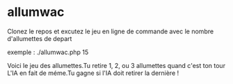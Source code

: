 # allumwac

Clonez le repos et excutez le jeu en ligne de commande avec le nombre d'allumettes de depart 

exemple : ./allumwac.php 15


Voici le jeu des allumettes.Tu retire 1, 2, ou 3 allumettes quand c'est ton tour L'IA en fait de méme.Tu gagne si l'IA doit retirer la dernière !

